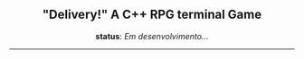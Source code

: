 <section>
    <center>
        <h1>"Delivery!" A C++ RPG terminal  Game</h1>
        <p><b>status</b>: <i>Em desenvolvimento...</i><p>
    </center>
    <hr/>
</section>